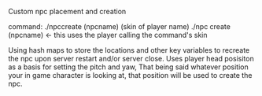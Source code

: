 Custom npc placement and creation

command:
./npccreate (npcname) (skin of player name)
./npc create (npcname)    <-  this uses the player calling the command's skin

Using hash maps to store the locations and other key variables to recreate the npc upon server restart and/or server close.
Uses player head posisiton as a basis for setting the pitch and yaw, That being said whatever position your in game character is looking at, that position will be used 
to create the npc.

